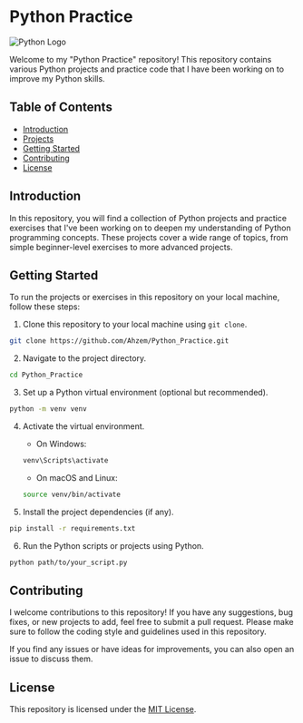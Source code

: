 # Python Practice

![Python Logo](https://www.python.org/static/community_logos/python-logo.png)

Welcome to my "Python Practice" repository! 
This repository contains various Python projects and practice code that I have been working on to improve my Python skills.

## Table of Contents

- [Introduction](#introduction)
- [Projects](#projects)
- [Getting Started](#getting-started)
- [Contributing](#contributing)
- [License](#license)

## Introduction

In this repository, you will find a collection of Python projects and practice exercises that I've been working on to deepen my understanding of Python programming concepts. These projects cover a wide range of topics, from simple beginner-level exercises to more advanced projects.

   
## Getting Started

To run the projects or exercises in this repository on your local machine, follow these steps:

1. Clone this repository to your local machine using `git clone`.

```bash
git clone https://github.com/Ahzem/Python_Practice.git
```

2. Navigate to the project directory.

```bash
cd Python_Practice
```

3. Set up a Python virtual environment (optional but recommended).

```bash
python -m venv venv
```

4. Activate the virtual environment.

   - On Windows:

   ```bash
   venv\Scripts\activate
   ```

   - On macOS and Linux:

   ```bash
   source venv/bin/activate
   ```

5. Install the project dependencies (if any).

```bash
pip install -r requirements.txt
```

6. Run the Python scripts or projects using Python.

```bash
python path/to/your_script.py
```

## Contributing

I welcome contributions to this repository! If you have any suggestions, bug fixes, or new projects to add, feel free to submit a pull request. 
Please make sure to follow the coding style and guidelines used in this repository.

If you find any issues or have ideas for improvements, you can also open an issue to discuss them.

## License

This repository is licensed under the [MIT License](LICENSE).
